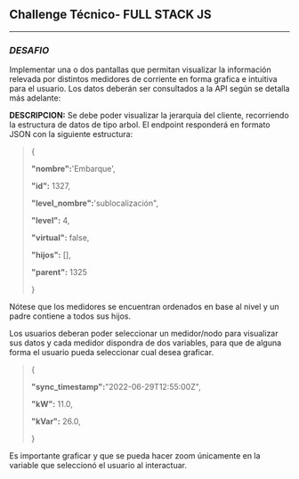 ## Challenge Técnico- FULL STACK JS

---

### _DESAFIO_


Implementar una o dos pantallas que permitan visualizar la información relevada por distintos medidores de corriente en forma grafica e intuitiva para el usuario.
Los datos deberán ser consultados a la API según se detalla más adelante:

**DESCRIPCION:**
Se debe poder visualizar la jerarquía del cliente, recorriendo la estructura de datos de tipo arbol. El endpoint responderá en formato JSON con la siguiente estructura:


>{
>   
>  **"nombre":**'Embarque',
>
>  **"id":** 1327,
>
>  **"level_nombre":**'sublocalización",
>
>  **"level":** 4,
>
>  **"virtual":** false,
>
>  **"hijos":** [],
>
>  **"parent":** 1325
>
>}

Nótese que los medidores se encuentran ordenados en base al nivel y un padre contiene a todos sus hijos.

Los usuarios deberan poder seleccionar un medidor/nodo para visualizar sus datos y cada medidor dispondra de dos variables, para que de alguna forma el usuario pueda seleccionar cual desea graficar.


>{
>
>  **"sync_timestamp":**"2022-06-29T12:55:00Z",
>
>  **"kW":** 11.0,
>
>  **"kVar":** 26.0,
>
>}

Es importante graficar y que se pueda hacer zoom únicamente en la variable que seleccionó el usuario al interactuar.